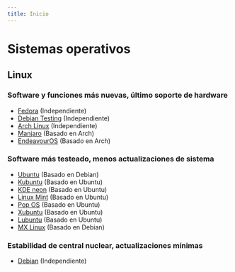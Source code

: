 ```yaml
---
title: Inicio
---
```


# Sistemas operativos

## Linux

### Software y funciones más nuevas, último soporte de hardware

- [Fedora](https://getfedora.org/) (Independiente)
- [Debian Testing](https://www.debian.org/devel/debian-installer/) (Independiente)
- [Arch Linux](https://www.archlinux.org/) (Independiente)
- [Manjaro](https://manjaro.org/) (Basado en Arch)
- [EndeavourOS](https://endeavouros.com/) (Basado en Arch)

### Software más testeado, menos actualizaciones de sistema

- [Ubuntu](https://ubuntu.com/download/desktop) (Basado en Debian)
- [Kubuntu](https://kubuntu.org/getkubuntu/) (Basado en Ubuntu)
- [KDE neon](https://neon.kde.org/download) (Basado en Ubuntu)
- [Linux Mint](https://linuxmint.com/download.php) (Basado en Ubuntu)
- [Pop OS](https://pop.system76.com/) (Basado en Ubuntu)
- [Xubuntu](https://xubuntu.org/) (Basado en Ubuntu)
- [Lubuntu](https://lubuntu.me/) (Basado en Ubuntu)
- [MX Linux](https://mxlinux.org/) (Basado en Debian)

### Estabilidad de central nuclear, actualizaciones mínimas

- [Debian](https://www.debian.org/CD/live/) (Independiente)

